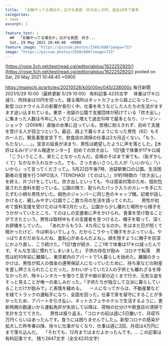 ```yaml
---
title:  「五輪やってる場合か」広がる貧困　炊き出しの列、過去10年で最多  
categories:
- news
excerpt: |
  
feature_text: |
  ##  「五輪やってる場合か」広がる貧困　炊き...
  Sat, 29 May 2021 10:48:40  +0900
feature_image: "https://picsum.photos/2560/600?image=733"
image: "https://picsum.photos/2560/600?image=733"
---
```


[https://rosie.5ch.net/test/read.cgi/editorialplus/1622252920/](https://rosie.5ch.net/test/read.cgi/editorialplus/1622252920/)
posted on Sat, 29 May 2021 10:48:40  +0900

<!--more-->

https://mainichi.jp/articles/20210528/k00/00m/040/238000c 毎日新聞 2021/5/29 10:00（最終更新 5/29 10:00） 有料記事 4235文字 　体重は17キロ減り、所持金は10円を切った。寝る場所はネットカフェから路上になった−−。新型コロナウイルスの影響が長引く中、仕事を失うなどした人たちの生活がますます追い込まれている。東京・池袋の公園で支援団体が続けている「炊き出し」に集まった人数は今年に入ってさらに増えて過去10年で最多となり、リーマン・ショック（2008年）直後の水準に迫っている。苦境に耐えきれず、初めて支援を受ける人が目立つという。最近、路上で暮らすようになった男性（62）もその一人だ。緊急事態宣言下で、飲食店の清掃の仕事は2カ月近くない。「もう、もたない……」。宣言の延長が決まり、男性は絶望したように声を落とした。【木許はるみ/デジタル報道センター】 初めての炊き出し　1日1食で体重が17キロ減 　「こういうところ、来たことなかったんだ。会場のそばまで来ても、（恥ずかしくて）なかなか入れなかった。でも、さっきあいさつした人が『いいから』『いいから』って言ってくださって」。5月22日午後7時、池袋駅東口の公園。生活困窮者の支援を行うNPO法人「TENOHASI（てのはし）」が約1時間の「炊き出し」を終え、片づけをしていた。炊き出しといっても、今は感染対策のため、個別包装された食料を配っている。公園の隅で、配られたパック入りのカレーを手にたたずむ小柄な男性がいた。紺色のジャンパーに同じ色のキャップ帽。記者が話しかけると、親しみやすい口調でここ数カ月の生活を語ってくれた。 　男性が初めて食料支援を受けたのは今年2月だった。公園から少し離れた場所から様子をうかがっていたところ、てのはしの支援者に声をかけられ、食事を受け取ることができたという。男性は取材中もその支援者を見つけると、帽子を取って、深くお辞儀をしていた。 　「あれからもう3、4カ月になるのか。冬はまだ日が短くて暗かったけど、今は明るいでしょう。だからこうやって帽子をかぶっている。やっぱりまだだめなんだね、羞恥心があるんだよね」。顔を隠すように帽子を目深にかぶり直し、こう続けた。「1日1食が続き、ここ1年で体重は17キロ減ったんです。そんな生活に慣れてしまいました」 子供の存在が励み　コロナで転落 　男性は約10年前に離婚し、東京都内のアパートで1人暮らしを始めた。離婚のきっかけは、男性が知人の借金の連帯保証人になっていたために、持ち家などの財産を差し押さえられたことだった。かわいがっていた2人の子供とも離れざるを得なかったが、時々レンタカーを借りて息子や娘の家の近くまで行き、元気な姿をそっと見ることが唯一の楽しみだった。「子供たちが独立して立派に暮らしていることだけが励みで」と表情を緩める。 　一人になってからは、不動産業などを経てトラックの運転手になり、全国を回った。仕事で家を留守にすることが多かったため、アパートを引き払い、ネットカフェやホテルで生活するように。更新時期の勘違いから運転免許が失効して以降は、荷物の仕分けや飲食店の清掃で生計を立ててきた。 　男性は振り返る。「コロナの前は週に5日働いて、月収15万円くらいはあったんです。食うには困りませんでした」。新型コロナの感染が拡大した昨年春以降、徐々に仕事がなくなり、仕事は週に2回、月収は4万円にまで落ち込んだ。 　「それでも、12月まではまだよかったんです。… この記事は有料記事です。 残り2847文字（全文4235文字）
